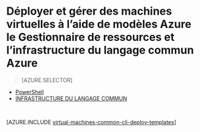 <properties
    pageTitle="Déployer et gérer des machines virtuelles avec les modèles | Microsoft Azure"
    description="Déployer et gérer les configurations plus courantes pour Azure machines virtuelles à l’aide de modèles de gestionnaire de ressources et Azure infrastructure du langage commun."
    services="virtual-machines-windows"
    documentationCenter=""
    authors="squillace"
    manager="timlt"
    editor=""
    tags="azure-resource-manager"/>

<tags
    ms.service="virtual-machines-windows"
    ms.workload="infrastructure-services"
    ms.tgt_pltfrm="vm-windows"
    ms.devlang="na"
    ms.topic="article"
    ms.date="08/23/2016"
    ms.author="rasquill"/>

# <a name="deploy-and-manage-virtual-machines-by-using-azure-resource-manager-templates-and-the-azure-cli"></a>Déployer et gérer des machines virtuelles à l’aide de modèles Azure le Gestionnaire de ressources et l’infrastructure du langage commun Azure

> [AZURE.SELECTOR]      
 - [PowerShell](virtual-machines-windows-ps-manage.md)      
 - [INFRASTRUCTURE DU LANGAGE COMMUN](virtual-machines-windows-cli-deploy-templates.md)      

</br> 

[AZURE.INCLUDE [virtual-machines-common-cli-deploy-templates](../../includes/virtual-machines-common-cli-deploy-templates.md)]
